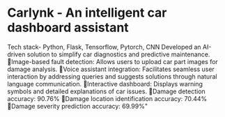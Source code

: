 # Carlynk - An intelligent car dashboard assistant 
Tech stack- Python,  Flask, Tensorflow, Pytorch, CNN
Developed an AI-driven solution to simplify car diagnostics and predictive maintenance.
Image-based fault detection:  Allows users to upload car part images for damage analysis.
Voice assistant integration: Facilitates seamless user interaction by addressing queries
and suggests solutions through natural language communication.
Interactive dashboard: Displays warning symbols and detailed explanations of car issues.
Damage detection accuracy: 90.76%
Damage location identification accuracy: 70.44%
Damage severity prediction accuracy: 69.99%"
